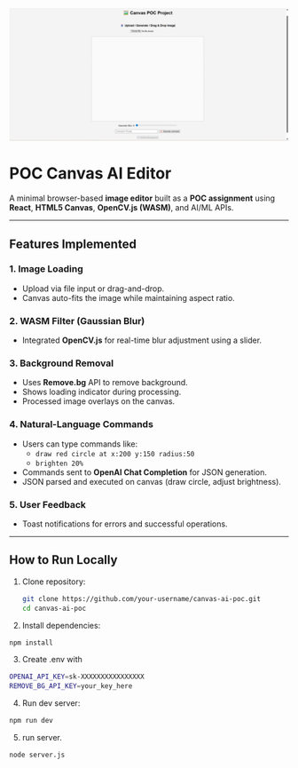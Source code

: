 ![Screenshot](Screenshot%20(80).png)

# POC Canvas AI Editor

A minimal browser-based **image editor** built as a **POC assignment** using **React**, **HTML5 Canvas**, **OpenCV.js (WASM)**, and AI/ML APIs.

---

## Features Implemented

### 1. Image Loading
- Upload via file input or drag-and-drop.
- Canvas auto-fits the image while maintaining aspect ratio.

### 2. WASM Filter (Gaussian Blur)
- Integrated **OpenCV.js** for real-time blur adjustment using a slider.

### 3. Background Removal
- Uses **Remove.bg** API to remove background.
- Shows loading indicator during processing.
- Processed image overlays on the canvas.

### 4. Natural-Language Commands
- Users can type commands like:
  - `draw red circle at x:200 y:150 radius:50`
  - `brighten 20%`
- Commands sent to **OpenAI Chat Completion** for JSON generation.
- JSON parsed and executed on canvas (draw circle, adjust brightness).

### 5. User Feedback
- Toast notifications for errors and successful operations.

---

## How to Run Locally

1. Clone repository:
   ```bash
   git clone https://github.com/your-username/canvas-ai-poc.git
   cd canvas-ai-poc
   ```
2. Install dependencies:
```bash
npm install
```
3. Create .env with
```bash
OPENAI_API_KEY=sk-XXXXXXXXXXXXXXXX
REMOVE_BG_API_KEY=your_key_here
```
4. Run dev server:
```bash
npm run dev
```
5. run server.
```bash
node server.js
```
